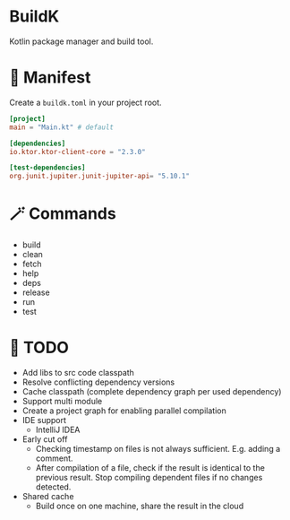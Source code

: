 # BuildK
Kotlin package manager and build tool.

# 📜 Manifest
Create a `buildk.toml` in your project root.

```toml
[project]
main = "Main.kt" # default

[dependencies]
io.ktor.ktor-client-core = "2.3.0"

[test-dependencies]
org.junit.jupiter.junit-jupiter-api= "5.10.1"
```

# 🪄 Commands
* build
* clean
* fetch
* help
* deps
* release
* run
* test

# 🚧 TODO
* Add libs to src code classpath
* Resolve conflicting dependency versions
* Cache classpath (complete dependency graph per used dependency)
* Support multi module
* Create a project graph for enabling parallel compilation
* IDE support
  * IntelliJ IDEA
* Early cut off
  * Checking timestamp on files is not always sufficient. E.g. adding a comment.
  * After compilation of a file, check if the result is identical to the previous result. Stop compiling dependent files if no changes detected.
* Shared cache 
  * Build once on one machine, share the result in the cloud
